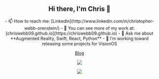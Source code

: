 <h2 align="center"> Hi there,  I'm Chris 👋</h2>

<p align="center">
  - 📫 How to reach me: [LinkedIn](http://www.linkedin.com/in/christopher-webb-orenstein/)
  - 🔭 You can see more of my work at:  [chriswebb09.github.io](https://chriswebb09.github.io)
  - 💬 Ask me about **Augmented Reality, Swift, React, Python**
  - 🌱 I’m working toward releasing some projects for VisionOS 
</p>



<p align="center">
  <a href="http://chriswebb09.github.io">Blog</a>
</p>


<p align="center">
  <picture>
<source 
  srcset="https://github-readme-stats.vercel.app/api?username=chriswebb09&show_icons=true&theme=dark"
  media="(prefers-color-scheme: dark)"
/>
<source
  srcset="https://github-readme-stats.vercel.app/api?username=chriswebb09&show_icons=true"
  media="(prefers-color-scheme: light), (prefers-color-scheme: no-preference)"
/>
<img src="https://github-readme-stats.vercel.app/api/top-langs?username=chriswebb09&show_icons=true" />
</picture>
</p>

<p align="center">
  <picture>
<source 
  srcset="https://github-readme-stats.vercel.app/api/top-langs?username=chriswebb09&show_icons=true&theme=dark&layout=compact"
  media="(prefers-color-scheme: dark)"
/>
<source
  srcset="https://github-readme-stats.vercel.app/api/top-langs?username=chriswebb09&show_icons=true&layout=compact"
  media="(prefers-color-scheme: light), (prefers-color-scheme: no-preference)"
/>
<img src="https://github-readme-stats.vercel.app/api/top-langs?username=chriswebb09&show_icons=true&layout=compact" />
</picture>
</p>

